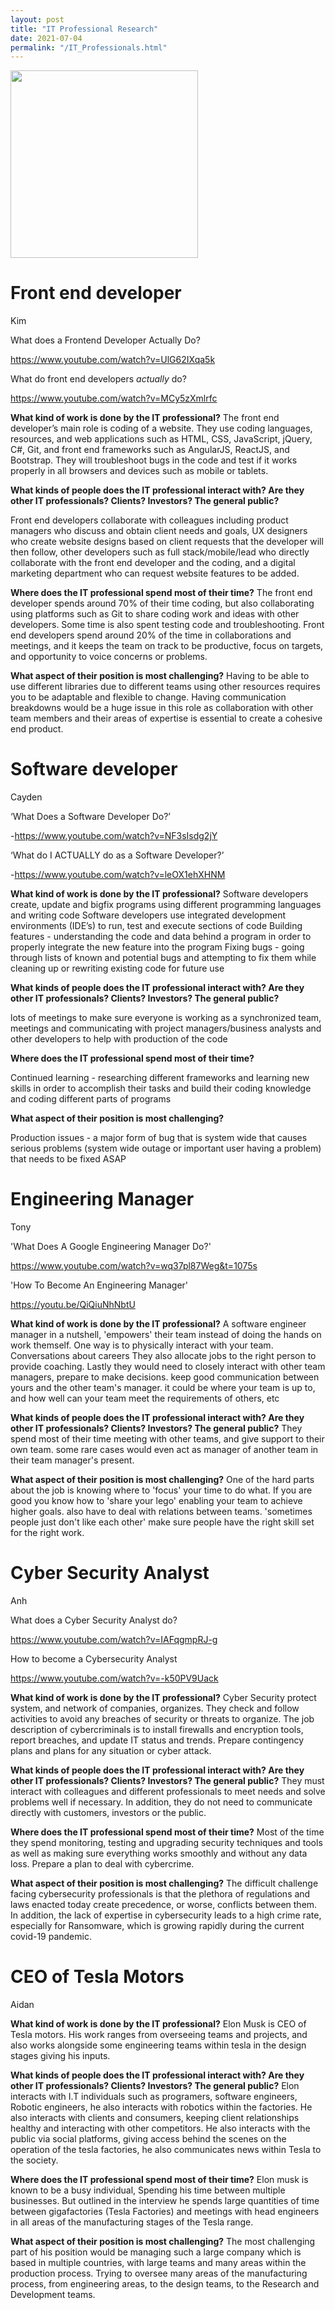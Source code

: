 ```yaml
---
layout: post
title: "IT Professional Research"
date: 2021-07-04
permalink: "/IT_Professionals.html"
---
```



<img src="pic/group2.jpg" width="300px">


# Front end developer

Kim

What does a Frontend Developer Actually Do?

https://www.youtube.com/watch?v=UlG62IXqa5k

What do front end developers *actually* do?

https://www.youtube.com/watch?v=MCy5zXmlrfc

<b>What kind of work is done by the IT professional?</b>
The front end developer’s main role is coding of a website. They use coding languages, resources, and web applications such as HTML, CSS, JavaScript, jQuery, C#, Git, and front end frameworks such as AngularJS, ReactJS, and Bootstrap. They will troubleshoot bugs in the code and test if it works properly in all browsers and devices such as mobile or tablets.

<b>What kinds of people does the IT professional interact with? Are they other IT professionals? Clients? Investors? The  general public?</b>

Front end developers collaborate with colleagues including product managers who discuss and obtain client needs and goals, UX designers who create website designs based on client requests that the developer will then follow, other developers such as full stack/mobile/lead who directly collaborate with the front end developer and the coding, and a digital marketing department who can request website features to be added.

<b>Where does the IT professional spend most of their time?</b>
The front end developer spends around 70% of their time coding, but also collaborating using platforms such as Git to share coding work and ideas with other developers. Some time is also spent testing code and troubleshooting. Front end developers spend around 20% of the time in collaborations and meetings, and it keeps the team on track to be productive, focus on targets, and opportunity to voice concerns or problems.


<b>What aspect of their position is most challenging?</b>
Having to be able to use different libraries due to different teams using other resources requires you to be adaptable and flexible to change. Having communication breakdowns would be a huge issue in this role as collaboration with other team members and their areas of expertise is essential to create a cohesive end product.


# Software developer

Cayden

‘What Does a Software Developer Do?’

-https://www.youtube.com/watch?v=NF3sIsdg2jY


‘What do I ACTUALLY do as a Software Developer?’

-https://www.youtube.com/watch?v=leOX1ehXHNM

<b>What kind of work is done by the IT professional?</b>
Software developers create, update and bigfix programs using different programming languages and writing code
Software developers use integrated development environments (IDE’s) to run, test and execute sections of code
Building features - understanding the code and data behind a program in order to properly integrate the new feature into the program
Fixing bugs - going through lists of known and potential bugs and attempting to fix them while cleaning up or rewriting existing code for future use

<b>What kinds of people does the IT professional interact with? Are they other IT
professionals? Clients? Investors? The  general public?</b>

lots of meetings to make sure everyone is working as a synchronized team,
meetings and communicating with project managers/business analysts and other developers to help with production of the code

<b>Where does the IT professional spend most of their time?</b>

Continued learning - researching different frameworks and learning new skills in order to accomplish their tasks and build their coding knowledge and coding different parts of programs

<b>What aspect of their position is most challenging?</b>

Production issues - a major form of bug that is system wide that causes serious problems (system wide outage or important user having a problem) that needs to be fixed ASAP


# Engineering Manager

Tony

'What Does A Google Engineering Manager Do?'

https://www.youtube.com/watch?v=wq37pl87Weg&t=1075s

'How To Become An Engineering Manager'

https://youtu.be/QiQiuNhNbtU

<b>What kind of work is done by the IT professional?</b>
A software engineer manager in a nutshell, 'empowers' their team instead of doing the hands on work themself.
One way is to physically interact with your team. Conversations about careers
They also allocate jobs to the right person to provide coaching.
Lastly they would need to closely interact with other team managers, prepare to make decisions.
keep good communication between yours and the other team's manager.
it could be where your team is up to, and how well can your team meet the requirements of others, etc  

<b>What kinds of people does the IT professional interact with? Are they other IT professionals? Clients? Investors? The general public?</b>
They spend most of their time meeting with other teams, and give support to their own team.
some rare cases would even act as manager of another team in their team manager's present.

<b>What aspect of their position is most challenging?</b>
One of the hard parts about the job is knowing where to 'focus' your time to do what.
If you are good you know how to 'share your lego' enabling your team to achieve higher goals.
also have to deal with relations between teams. 'sometimes people just don't like each other'
make sure people have the right skill set for the right work.



# Cyber Security Analyst


Anh

What does a Cyber Security Analyst do?

https://www.youtube.com/watch?v=IAFqgmpRJ-g

How to become a Cybersecurity Analyst

https://www.youtube.com/watch?v=-k50PV9Uack


<b>What kind of work is done by the IT professional?</b>
Cyber Security protect system, and network of companies, organizes. They check and follow activities to avoid any breaches of security or threats to organize. The job description of cybercriminals is to install firewalls and encryption tools, report breaches, and update IT status and trends. Prepare contingency plans and plans for any situation or cyber attack.

<b>What kinds of people does the IT professional interact with? Are they other IT professionals? Clients? Investors? The general public?</b>
They must interact with colleagues and different professionals to meet needs and solve problems well if necessary. In addition, they do not need to communicate directly with customers, investors or the public.

<b>Where does the IT professional spend most of their time?</b>
Most of the time they spend monitoring, testing and upgrading security techniques and tools as well as making sure everything works smoothly and without any data loss. Prepare a plan to deal with cybercrime.

<b>What aspect of their position is most challenging?</b>
The difficult challenge facing cybersecurity professionals is that the plethora of regulations and laws enacted today create precedence, or worse, conflicts between them. In addition, the lack of expertise in cybersecurity leads to a high crime rate, especially for Ransomware, which is growing rapidly during the current covid-19 pandemic.


# CEO of Tesla Motors

Aidan

<b>What kind of work is done by the IT professional?</b>
Elon Musk is CEO of Tesla motors. His work ranges from overseeing teams and projects, and also works alongside some engineering teams within tesla in the design stages giving his inputs.

<b>What kinds of people does the IT professional interact with? Are they other IT professionals? Clients? Investors? The  general public?</b>
Elon interacts with I.T individuals such as programers, software engineers, Robotic engineers, he also interacts with robotics within the factories. He also interacts with clients and consumers, keeping client relationships healthy and interacting with other competitors. He also interacts with the public via social platforms, giving access behind the scenes on the operation of the tesla factories, he also communicates news within Tesla to the society.

<b>Where does the IT professional spend most of their time?</b>
Elon musk is known to be a busy individual, Spending his time between multiple businesses. But  outlined in the interview he spends large quantities of time between gigafactories (Tesla Factories) and meetings with head engineers in all areas of the manufacturing stages of the Tesla range.

<b>What aspect of their position is most challenging?</b>
The most challenging part of his position would be managing such a large company which is based in multiple countries, with large teams and many areas within the production process. Trying to oversee many areas of the manufacturing process, from engineering areas, to the design teams, to the Research and Development teams.
